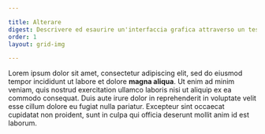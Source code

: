 ```yaml
---

title: Alterare
digest: Descrivere ed esaurire un'interfaccia grafica attraverso un testo che riporta i passaggi necessari a raggiungere un obiettivo al suo interno.
order: 1
layout: grid-img

---
```


Lorem ipsum dolor sit amet, consectetur adipiscing elit, sed do eiusmod tempor incididunt ut labore et dolore **magna aliqua**. Ut enim ad minim veniam, quis nostrud exercitation ullamco laboris nisi ut aliquip ex ea commodo consequat. Duis aute irure dolor in reprehenderit in voluptate velit esse cillum dolore eu fugiat nulla pariatur. Excepteur sint occaecat cupidatat non proident, sunt in culpa qui officia deserunt mollit anim id est laborum.